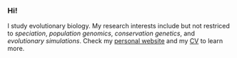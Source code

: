 ### Hi!
I study evolutionary biology. My research interests include but not restriced to *speciation*, *population genomics*, *conservation genetics*, and *evolutionary simulations*. Check my [personal website](https://kpsimonlin.github.io/) and my [CV](https://github.com/kpsimonlin/CV) to learn more.
